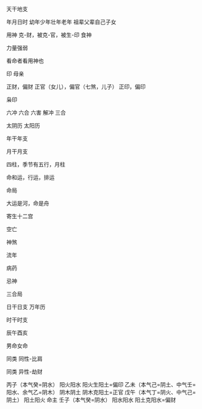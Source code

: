 天干地支

年月日时
幼年少年壮年老年
祖辈父辈自己子女

用神
克-财，被克-官，被生-印
食神

力量强弱

看命者看用神也

印 母亲

正财，偏财
正官（女儿），偏官（七煞，儿子）
正印，偏印

枭印

六冲 六合  六害 解冲 三合

太阴历 太阳历

年干年支

月干月支

四柱，季节有五行，月柱

命和运，行运，排运

命局

大运是河，命是舟

寄生十二宫

空亡

神煞

流年

病药

忌神

三合局

日干日支 万年历

时干时支

辰午酉亥

男命女命

同类 同性-比肩

同类 异性-劫财


丙子（本气癸=阴水）                                                阳火阳水    阳火生阳土=偏印
乙未（本气己=阴土、中气壬=阳水、余气乙=阴木）     阴木阴土    阴木克阳土=正官
戊午（本气丁=阴火、中气己=阴土）                          阳土阳火    命主
壬子（本气癸=阴水）                                                阳水阳水    阳土克阳水=偏财
